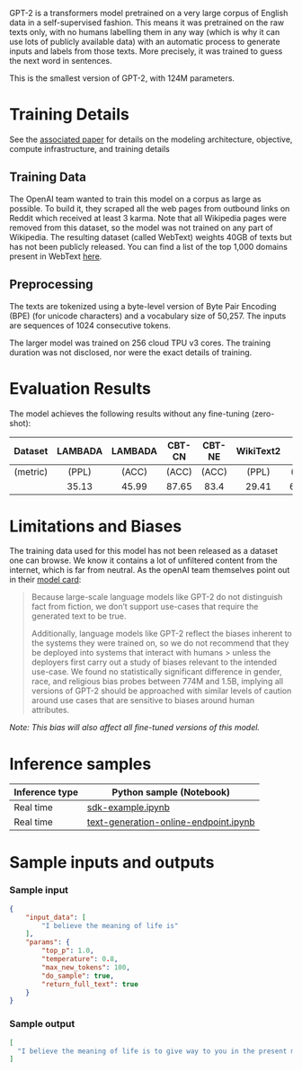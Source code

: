 GPT-2 is a transformers model pretrained on a very large corpus of English data in a self-supervised fashion. This means it was pretrained on the raw texts only, with no humans labelling them in any way (which is why it can use lots of publicly available data) with an automatic process to generate inputs and labels from those texts. More precisely, it was trained to guess the next word in sentences.

This is the smallest version of GPT-2, with 124M parameters.

# Training Details

See the [associated paper](https://d4mucfpksywv.cloudfront.net/better-language-models/language_models_are_unsupervised_multitask_learners.pdf) for details on the modeling architecture, objective, compute infrastructure, and training details

## Training Data

The OpenAI team wanted to train this model on a corpus as large as possible. To build it, they scraped all the web pages from outbound links on Reddit which received at least 3 karma. Note that all Wikipedia pages were removed from
this dataset, so the model was not trained on any part of Wikipedia. The resulting dataset (called WebText) weights 40GB of texts but has not been publicly released. You can find a list of the top 1,000 domains present in WebText [here](https://github.com/openai/gpt-2/blob/master/domains.txt).

## Preprocessing

The texts are tokenized using a byte-level version of Byte Pair Encoding (BPE) (for unicode characters) and a vocabulary size of 50,257. The inputs are sequences of 1024 consecutive tokens.

The larger model was trained on 256 cloud TPU v3 cores. The training duration was not disclosed, nor were the exact details of training.

# Evaluation Results

The model achieves the following results without any fine-tuning (zero-shot):

| Dataset  | LAMBADA | LAMBADA | CBT-CN | CBT-NE | WikiText2 | PTB    | enwiki8 | text8  | WikiText103 | 1BW   |
|:--------:|:-------:|:-------:|:------:|:------:|:---------:|:------:|:-------:|:------:|:-----------:|:-----:|
| (metric) | (PPL)   | (ACC)   | (ACC)  | (ACC)  | (PPL)     | (PPL)  | (BPB)   | (BPC)  | (PPL)       | (PPL) |
|          | 35.13   | 45.99   | 87.65  | 83.4   | 29.41     | 65.85  | 1.16    | 1,17   | 37.50       | 75.20 |

# Limitations and Biases

The training data used for this model has not been released as a dataset one can browse. We know it contains a lot of unfiltered content from the internet, which is far from neutral. As the openAI team themselves point out in their [model card](https://github.com/openai/gpt-2/blob/master/model_card.md#out-of-scope-use-cases):

> Because large-scale language models like GPT-2 do not distinguish fact from fiction, we don’t support use-cases
> that require the generated text to be true.
>
> Additionally, language models like GPT-2 reflect the biases inherent to the systems they were trained on, so we do
> not recommend that they be deployed into systems that interact with humans > unless the deployers first carry out a
> study of biases relevant to the intended use-case. We found no statistically significant difference in gender, race,
> and religious bias probes between 774M and 1.5B, implying all versions of GPT-2 should be approached with similar
> levels of caution around use cases that are sensitive to biases around human attributes.

*Note: This bias will also affect all fine-tuned versions of this model.*

# Inference samples

Inference type|Python sample (Notebook)
|--|--|
Real time|[sdk-example.ipynb](https://aka.ms/sdk-notebook-examples)
Real time|[text-generation-online-endpoint.ipynb](https://aka.ms/text-generation-online-endpoint-oss)

# Sample inputs and outputs

### Sample input
```json
{
    "input_data": [
        "I believe the meaning of life is"
    ],
    "params": {
        "top_p": 1.0,
        "temperature": 0.8,
        "max_new_tokens": 100,
        "do_sample": true,
        "return_full_text": true
    }
}
```

### Sample output
```json
[
  "I believe the meaning of life is to give way to you in the present moment to the things you love the most. We don't need to worry about your feelings of guilt, anger, or pain; we need to find ways to make things easier for you and help you get back to normal.\n\nAs a mother, I've always considered that the meaning of the world came from the love we gave each other. I believe that love is a life-sustaining energy that can help us reach our goal of one day"
]
```
